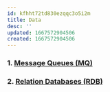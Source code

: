 ```yaml
---
id: kfhht72td830ezqqc3o5i2m
title: Data
desc: ''
updated: 1667572904506
created: 1667572904506
---
```


### 1. [Message Queues (MQ)](data.mq.md)
### 2. [Relation Databases (RDB)](data.relation-db.md)